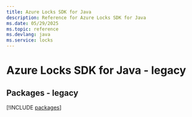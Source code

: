 ```yaml
---
title: Azure Locks SDK for Java
description: Reference for Azure Locks SDK for Java
ms.date: 05/29/2025
ms.topic: reference
ms.devlang: java
ms.service: locks
---
```

# Azure Locks SDK for Java - legacy
## Packages - legacy
[!INCLUDE [packages](locks-index.md)]